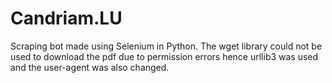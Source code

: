 # Candriam.LU

Scraping bot made using Selenium in Python. The wget library could not be used to download the pdf due to permission errors hence urllib3 was used and the user-agent was also changed. 
